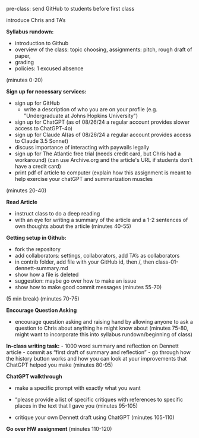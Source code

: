pre-class: send GitHub to students before first class


introduce Chris and TA’s

**Syllabus rundown:**
- introduction to Github
- overview of the class: topic choosing, assignments: pitch, rough draft of paper, 
- grading
- policies: 1 excused absence 

(minutes 0-20)

**Sign up for necessary services:**

- sign up for GitHub
  - write a description of who you are on your profile (e.g. "Undergraduate at Johns Hopkins University")
- sign up for ChatGPT (as of 08/26/24 a regular account provides slower access to ChatGPT-4o)
- sign up for Claude AI(as of 08/26/24 a regular account provides access to Claude 3.5 Sonnet)
- discuss importance of interacting with paywalls legally
- sign up for The Atlantic free trial (needs credit card, but Chris had a workaround) (can use Archive.org and the article's URL if students don't have a credit card)
- print pdf of article to computer (explain how this assignment is meant to help exercise your chatGPT and summarization muscles

(minutes 20-40)


**Read Article**
- instruct class to do a deep reading
- with an eye for writing a summary of the article and a 1-2 sentences of own thoughts about the article
(minutes 40-55)

**Getting setup in Github:**
- fork the repository
- add collaborators: settings, collaborators, add TA’s as collaborators 
- in contrib folder, add file with your GitHub id, then /, then class-01-dennett-summary.md 
- show how a file is deleted
- suggestion: maybe go over how to make an issue
- show how to make good commit messages
(minutes 55-70)

(5 min break)
(minutes 70-75)

**Encourage Question Asking**
- encourage question asking and raising hand by allowing anyone to ask a question to Chris about anything he might know about
(minutes 75-80, might want to incorporate this into syllabus rundown/beginning of class)


**In-class writing task:**
    - 1000 word summary and reflection on Dennett article
    - commit as “first draft of summary and reflection”
    - go through how the history button works and how you can look at your improvements that ChatGPT helped you make
(minutes 80-95)


**ChatGPT walkthrough**
- make a specific prompt with exactly what you want
- “please provide a list of specific critiques with references to specific places in the text that I gave you
(minutes 95-105)


- critique your own Dennett draft using ChatGPT
(minutes 105-110)

**Go over HW assignment**
(minutes 110-120)

